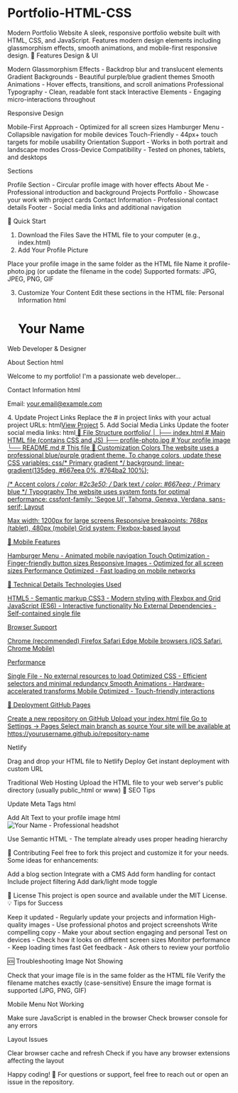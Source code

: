 # Portfolio-HTML-CSS
Modern Portfolio Website
A sleek, responsive portfolio website built with HTML, CSS, and JavaScript. Features modern design elements including glassmorphism effects, smooth animations, and mobile-first responsive design.
🌟 Features
Design & UI

Modern Glassmorphism Effects - Backdrop blur and translucent elements
Gradient Backgrounds - Beautiful purple/blue gradient themes
Smooth Animations - Hover effects, transitions, and scroll animations
Professional Typography - Clean, readable font stack
Interactive Elements - Engaging micro-interactions throughout

Responsive Design

Mobile-First Approach - Optimized for all screen sizes
Hamburger Menu - Collapsible navigation for mobile devices
Touch-Friendly - 44px+ touch targets for mobile usability
Orientation Support - Works in both portrait and landscape modes
Cross-Device Compatibility - Tested on phones, tablets, and desktops

Sections

Profile Section - Circular profile image with hover effects
About Me - Professional introduction and background
Projects Portfolio - Showcase your work with project cards
Contact Information - Professional contact details
Footer - Social media links and additional navigation

🚀 Quick Start
1. Download the Files
Save the HTML file to your computer (e.g., index.html)
2. Add Your Profile Picture

Place your profile image in the same folder as the HTML file
Name it profile-photo.jpg (or update the filename in the code)
Supported formats: JPG, JPEG, PNG, GIF

3. Customize Your Content
Edit these sections in the HTML file:
Personal Information
html<h1 class="profile-title">Your Name</h1>
<p class="profile-subtitle">Web Developer & Designer</p>
About Section
html<p class="about-content">
    Welcome to my portfolio! I'm a passionate web developer...
</p>
Contact Information
html<p>Email: <a href="mailto:your.email@example.com" class="contact-email">your.email@example.com</a></p>
4. Update Project Links
Replace the # in project links with your actual project URLs:
html<a href="https://your-project-url.com" class="project-link">View Project</a>
5. Add Social Media Links
Update the footer social media links:
html<a href="https://linkedin.com/in/yourprofile" class="social-link" title="LinkedIn">
<a href="https://github.com/yourusername" class="social-link" title="GitHub">
📁 File Structure
portfolio/
│
├── index.html          # Main HTML file (contains CSS and JS)
├── profile-photo.jpg   # Your profile image
└── README.md          # This file
🎨 Customization
Colors
The website uses a professional blue/purple gradient theme. To change colors, update these CSS variables:
css/* Primary gradient */
background: linear-gradient(135deg, #667eea 0%, #764ba2 100%);

/* Accent colors */
color: #2c3e50;  /* Dark text */
color: #667eea;  /* Primary blue */
Typography
The website uses system fonts for optimal performance:
cssfont-family: 'Segoe UI', Tahoma, Geneva, Verdana, sans-serif;
Layout

Max width: 1200px for large screens
Responsive breakpoints: 768px (tablet), 480px (mobile)
Grid system: Flexbox-based layout

📱 Mobile Features

Hamburger Menu - Animated mobile navigation
Touch Optimization - Finger-friendly button sizes
Responsive Images - Optimized for all screen sizes
Performance Optimized - Fast loading on mobile networks

🔧 Technical Details
Technologies Used

HTML5 - Semantic markup
CSS3 - Modern styling with Flexbox and Grid
JavaScript (ES6) - Interactive functionality
No External Dependencies - Self-contained single file

Browser Support

Chrome (recommended)
Firefox
Safari
Edge
Mobile browsers (iOS Safari, Chrome Mobile)

Performance

Single File - No external resources to load
Optimized CSS - Efficient selectors and minimal redundancy
Smooth Animations - Hardware-accelerated transforms
Mobile Optimized - Touch-friendly interactions

🚀 Deployment
GitHub Pages

Create a new repository on GitHub
Upload your index.html file
Go to Settings → Pages
Select main branch as source
Your site will be available at https://yourusername.github.io/repository-name

Netlify

Drag and drop your HTML file to Netlify Deploy
Get instant deployment with custom URL

Traditional Web Hosting
Upload the HTML file to your web server's public directory (usually public_html or www)
🎯 SEO Tips

Update Meta Tags
html<title>Your Name - Portfolio</title>
<meta name="description" content="Professional portfolio of [Your Name], web developer and designer">

Add Alt Text to your profile image
html<img src="profile-photo.jpg" alt="Your Name - Professional headshot">

Use Semantic HTML - The template already uses proper heading hierarchy

🤝 Contributing
Feel free to fork this project and customize it for your needs. Some ideas for enhancements:

Add a blog section
Integrate with a CMS
Add form handling for contact
Include project filtering
Add dark/light mode toggle

📄 License
This project is open source and available under the MIT License.
💡 Tips for Success

Keep it updated - Regularly update your projects and information
High-quality images - Use professional photos and project screenshots
Write compelling copy - Make your about section engaging and personal
Test on devices - Check how it looks on different screen sizes
Monitor performance - Keep loading times fast
Get feedback - Ask others to review your portfolio

🆘 Troubleshooting
Image Not Showing

Check that your image file is in the same folder as the HTML file
Verify the filename matches exactly (case-sensitive)
Ensure the image format is supported (JPG, PNG, GIF)

Mobile Menu Not Working

Make sure JavaScript is enabled in the browser
Check browser console for any errors

Layout Issues

Clear browser cache and refresh
Check if you have any browser extensions affecting the layout


Happy coding! 🚀
For questions or support, feel free to reach out or open an issue in the repository.